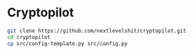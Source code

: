 # Cryptopilot

```bash
git clone https://github.com/nextlevelshit/cryptopilot.git
cd cryptopilot
cp src/config-template.py src/config.py
```



